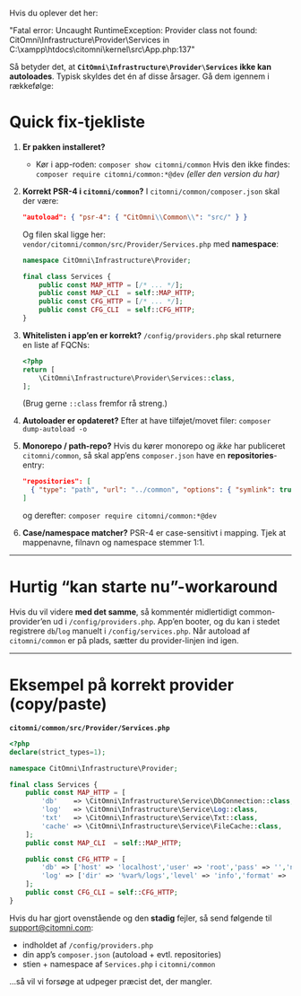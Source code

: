 Hvis du oplever det her:

"Fatal error: Uncaught RuntimeException: Provider class not found: CitOmni\Infrastructure\Provider\Services in C:\xampp\htdocs\citomni\kernel\src\App.php:137"

Så betyder det, at **`CitOmni\Infrastructure\Provider\Services` ikke kan autoloades**. Typisk skyldes det én af disse årsager. Gå dem igennem i rækkefølge:


# Quick fix-tjekliste

1. **Er pakken installeret?**

   * Kør i app-roden:
     `composer show citomni/common`
     Hvis den ikke findes:
     `composer require citomni/common:*@dev` *(eller den version du har)*

2. **Korrekt PSR-4 i `citomni/common`?**
   I `citomni/common/composer.json` skal der være:

   ```json
   "autoload": { "psr-4": { "CitOmni\\Common\\": "src/" } }
   ```

   Og filen skal ligge her:
   `vendor/citomni/common/src/Provider/Services.php`
   med **namespace**:

   ```php
   namespace CitOmni\Infrastructure\Provider;

   final class Services {
       public const MAP_HTTP = [/* ... */];
       public const MAP_CLI  = self::MAP_HTTP;
       public const CFG_HTTP = [/* ... */];
       public const CFG_CLI  = self::CFG_HTTP;
   }
   ```

3. **Whitelisten i app’en er korrekt?**
   `/config/providers.php` skal returnere en liste af FQCNs:

   ```php
   <?php
   return [
       \CitOmni\Infrastructure\Provider\Services::class,
   ];
   ```

   (Brug gerne `::class` fremfor rå streng.)

4. **Autoloader er opdateret?**
   Efter at have tilføjet/movet filer:
   `composer dump-autoload -o`

5. **Monorepo / path-repo?**
   Hvis du kører monorepo og *ikke* har publiceret `citomni/common`, så skal app’ens `composer.json` have en **repositories**-entry:

   ```json
   "repositories": [
     { "type": "path", "url": "../common", "options": { "symlink": true } }
   ]
   ```

   og derefter: `composer require citomni/common:*@dev`

6. **Case/namespace matcher?**
   PSR-4 er case-sensitivt i mapping. Tjek at mappenavne, filnavn og namespace stemmer 1:1.

---

# Hurtig “kan starte nu”-workaround

Hvis du vil videre **med det samme**, så kommentér midlertidigt common-provider’en ud i `/config/providers.php`. App’en booter, og du kan i stedet registrere `db`/`log` manuelt i `/config/services.php`. Når autoload af `citomni/common` er på plads, sætter du provider-linjen ind igen.

---

# Eksempel på korrekt provider (copy/paste)

**`citomni/common/src/Provider/Services.php`**

```php
<?php
declare(strict_types=1);

namespace CitOmni\Infrastructure\Provider;

final class Services {
	public const MAP_HTTP = [
		'db'    => \CitOmni\Infrastructure\Service\DbConnection::class,
		'log'   => \CitOmni\Infrastructure\Service\Log::class,
		'txt'   => \CitOmni\Infrastructure\Service\Txt::class,
		'cache' => \CitOmni\Infrastructure\Service\FileCache::class,
	];
	public const MAP_CLI  = self::MAP_HTTP;

	public const CFG_HTTP = [
		'db' => ['host' => 'localhost','user' => 'root','pass' => '','name' => 'citomni','charset' => 'utf8mb4'],
		'log' => ['dir' => '%var%/logs','level' => 'info','format' => 'json'],
	];
	public const CFG_CLI = self::CFG_HTTP;
}
```

Hvis du har gjort ovenstående og den **stadig** fejler, så send følgende til support@citomni.com:

* indholdet af `/config/providers.php`
* din app’s `composer.json` (autoload + evtl. repositories)
* stien + namespace af `Services.php` i `citomni/common`

...så vil vi forsøge at udpeger præcist det, der mangler.
